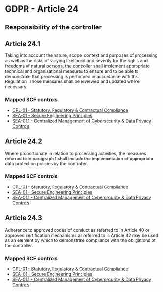# GDPR - Article 24
## Responsibility of the controller

## Article 24.1
Taking into account the nature, scope, context and purposes of processing as well as the risks of varying likelihood and severity for the rights and freedoms of natural persons, the controller shall implement appropriate technical and organisational measures to ensure and to be able to demonstrate that processing is performed in accordance with this Regulation. Those measures shall be reviewed and updated where necessary.

### Mapped SCF controls
- [CPL-01 - Statutory, Regulatory & Contractual Compliance](../scf/cpl-01-statutory,regulatory&contractualcompliance.md)
- [SEA-01 - Secure Engineering Principles](../scf/sea-01-secureengineeringprinciples.md)
- [SEA-01.1 - Centralized Management of Cybersecurity & Data Privacy Controls](../scf/sea-011-centralizedmanagementofcybersecurity&dataprivacycontrols.md)
## Article 24.2
Where proportionate in relation to processing activities, the measures referred to in paragraph 1 shall include the implementation of appropriate data protection policies by the controller.

### Mapped SCF controls
- [CPL-01 - Statutory, Regulatory & Contractual Compliance](../scf/cpl-01-statutory,regulatory&contractualcompliance.md)
- [SEA-01 - Secure Engineering Principles](../scf/sea-01-secureengineeringprinciples.md)
- [SEA-01.1 - Centralized Management of Cybersecurity & Data Privacy Controls](../scf/sea-011-centralizedmanagementofcybersecurity&dataprivacycontrols.md)
## Article 24.3
Adherence to approved codes of conduct as referred to in Article 40 or approved certification mechanisms as referred to in Article 42 may be used as an element by which to demonstrate compliance with the obligations of the controller.

### Mapped SCF controls
- [CPL-01 - Statutory, Regulatory & Contractual Compliance](../scf/cpl-01-statutory,regulatory&contractualcompliance.md)
- [SEA-01 - Secure Engineering Principles](../scf/sea-01-secureengineeringprinciples.md)
- [SEA-01.1 - Centralized Management of Cybersecurity & Data Privacy Controls](../scf/sea-011-centralizedmanagementofcybersecurity&dataprivacycontrols.md)